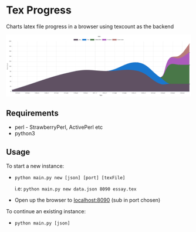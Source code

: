 # Tex Progress
Charts latex file progress in a browser using texcount as the backend

![Example Chart](.github/example_chart.png?raw=true "Example Chart")

## Requirements
 - perl - StrawberryPerl, ActivePerl etc
 - python3


## Usage
To start a new instance:
 - `python main.py new [json] [port] [texFile]`

    i.e: `python main.py new data.json 8090 essay.tex`
 - Open up the browser to [localhost:8090](http://localhost:8090) (sub in port chosen)

To continue an existing instance:
 - `python main.py [json]`

